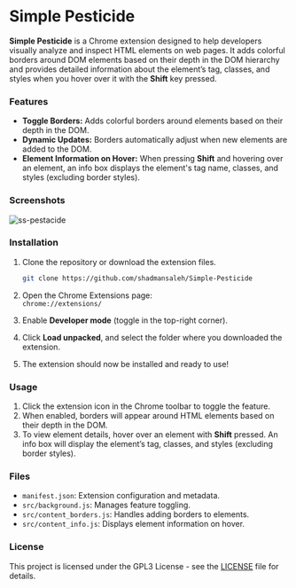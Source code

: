 # Simple Pesticide

**Simple Pesticide** is a Chrome extension designed to help developers visually analyze and inspect HTML elements on web pages. It adds colorful borders around DOM elements based on their depth in the DOM hierarchy and provides detailed information about the element’s tag, classes, and styles when you hover over it with the **Shift** key pressed.

### Features

- **Toggle Borders:** Adds colorful borders around elements based on their depth in the DOM.
- **Dynamic Updates:** Borders automatically adjust when new elements are added to the DOM.
- **Element Information on Hover:** When pressing **Shift** and hovering over an element, an info box displays the element's tag name, classes, and styles (excluding border styles).

### Screenshots

![ss-pestacide](https://github.com/user-attachments/assets/4dcf283e-1a5d-4fa5-9729-543245428407)

### Installation

1. Clone the repository or download the extension files.

   ```bash
   git clone https://github.com/shadmansaleh/Simple-Pesticide

   ```

2. Open the Chrome Extensions page:  
   `chrome://extensions/`

3. Enable **Developer mode** (toggle in the top-right corner).

4. Click **Load unpacked**, and select the folder where you downloaded the extension.

5. The extension should now be installed and ready to use!

### Usage

1. Click the extension icon in the Chrome toolbar to toggle the feature.
2. When enabled, borders will appear around HTML elements based on their depth in the DOM.
3. To view element details, hover over an element with **Shift** pressed. An info box will display the element’s tag, classes, and styles (excluding border styles).

### Files

- `manifest.json`: Extension configuration and metadata.
- `src/background.js`: Manages feature toggling.
- `src/content_borders.js`: Handles adding borders to elements.
- `src/content_info.js`: Displays element information on hover.

### License

This project is licensed under the GPL3 License - see the [LICENSE](LICENSE) file for details.
